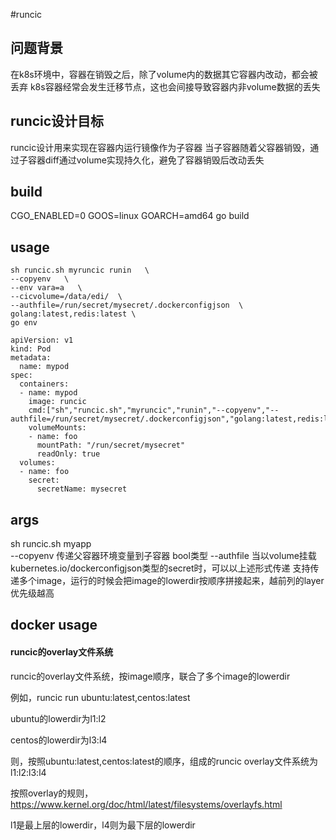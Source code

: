 #runcic

## 问题背景

在k8s环境中，容器在销毁之后，除了volume内的数据其它容器内改动，都会被丢弃
k8s容器经常会发生迁移节点，这也会间接导致容器内非volume数据的丢失


## runcic设计目标

runcic设计用来实现在容器内运行镜像作为子容器
当子容器随着父容器销毁，通过子容器diff通过volume实现持久化，避免了容器销毁后改动丢失


## build

CGO_ENABLED=0 GOOS=linux GOARCH=amd64 go build

## usage

```
sh runcic.sh myruncic runin   \
--copyenv   \
--env vara=a   \
--cicvolume=/data/edi/  \
--authfile=/run/secret/mysecret/.dockerconfigjson  \
golang:latest,redis:latest \ 
go env
```

```
apiVersion: v1
kind: Pod
metadata:
  name: mypod
spec:
  containers:
  - name: mypod
    image: runcic
    cmd:["sh","runcic.sh","myruncic","runin","--copyenv","--authfile=/run/secret/mysecret/.dockerconfigjson","golang:latest,redis:latest","go","env"]
    volumeMounts:
    - name: foo
      mountPath: "/run/secret/mysecret"
      readOnly: true
  volumes:
  - name: foo
    secret:
      secretName: mysecret
```
## args
sh runcic.sh myapp  
--copyenv  传递父容器环境变量到子容器 bool类型
--authfile  当以volume挂载kubernetes.io/dockerconfigjson类型的secret时，可以以上述形式传递
 支持传递多个image，运行的时候会把image的lowerdir按顺序拼接起来，越前列的layer优先级越高

## docker usage 


#### runcic的overlay文件系统
runcic的overlay文件系统，按image顺序，联合了多个image的lowerdir

例如，runcic run ubuntu:latest,centos:latest

ubuntu的lowerdir为l1:l2

centos的lowerdir为l3:l4

则，按照ubuntu:latest,centos:latest的顺序，组成的runcic overlay文件系统为
l1:l2:l3:l4

按照overlay的规则，https://www.kernel.org/doc/html/latest/filesystems/overlayfs.html

l1是最上层的lowerdir，l4则为最下层的lowerdir
